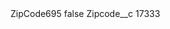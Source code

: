 <?xml version="1.0" encoding="UTF-8"?>
<CustomMetadata xmlns="http://soap.sforce.com/2006/04/metadata" xmlns:xsi="http://www.w3.org/2001/XMLSchema-instance" xmlns:xsd="http://www.w3.org/2001/XMLSchema">
    <label>ZipCode695</label>
    <protected>false</protected>
    <values>
        <field>Zipcode__c</field>
        <value xsi:type="xsd:string">17333</value>
    </values>
</CustomMetadata>
